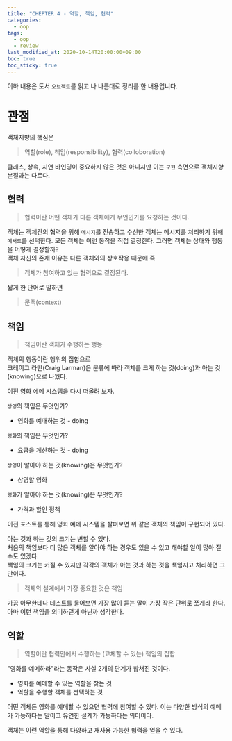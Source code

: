 ```yaml
---
title: "CHEPTER 4 - 역할, 책임, 협력"
categories: 
  - oop
tags:
  - oop
  - review
last_modified_at: 2020-10-14T20:00:00+09:00
toc: true
toc_sticky: true
---
```


이하 내용은 도서 `오브젝트`를 읽고 나 나름대로 정리를 한 내용입니다.  

# 관점

객체지향의 핵심은

> 역할(role), 책임(responsibility), 협력(colloboration)

클래스, 상속, 지연 바인딩이 중요하지 않은 것은 아니지만 이는 `구현` 측면으로 객체지향 본질과는 다르다.


## 협력

> 협력이란 어떤 객체가 다른 객체에게 무언인가를 요청하는 것이다.

객체는 객체간의 협력을 위해 `메시지`를 전송하고 수신한 객체는 메시지를 처리하기 위해 `메서드`를 선택한다. 모든 객체는 이런 동작을 직접 결정한다.
그러면 객체는 상태와 행동을 어떻게 결정할까?  
객체 자신의 존재 이유는 다른 객체와의 상호작용 때문에 즉

> 객체가 참여하고 있는 협력으로 결정된다.

짧게 한 단어로 말하면

> 문맥(context)


## 책임

> 책임이란 객체가 수행하는 행동

객체의 행동이란 행위의 집합으로  
크레이그 라만(Craig Larman)은 분류에 따라 객체를 크게 하는 것(doing)과 아는 것(knowing)으로 나눴다.

이전 영화 예메 시스템을 다시 떠올려 보자.

`상영`의 책임은 무엇인가?
- 영화를 예매하는 것 - doing

`영화`의 책임은 무엇인가?
- 요금을 계산하는 것 - doing

`상영`이 알아야 하는 것(knowing)은 무엇인가?
- 상영할 영화

`영화`가 알아야 하는 것(knowing)은 무엇인가?
- 가격과 할인 정책

이전 포스트를 통해 영화 예메 시스템을 살펴보면 위 같은 객체의 책임이 구현되어 있다. 

아는 것과 하는 것의 크기는 변할 수 있다.  
처음의 책임보다 더 많은 객체를 알아야 하는 경우도 있을 수 있고 해야할 일이 많아 질 수도 있겠다.  
책임의 크기는 커질 수 있지만 각각의 객체가 아는 것과 하는 것을 책임지고 처리하면 그만이다.

> 객체의 설계에서 가장 중요한 것은 책임  

가끔 아무한테나 테스트를 물어보면 가장 많이 듣는 말이 가장 작은 단위로 쪼게라 한다. 아마 이런 책임을 의미하던게 아닌까 생각한다.  


## 역할

> 역할이란 협력안에서 수행하는 (교체할 수 있는) 책임의 집합

"영화를 예메하라"라는 동작은 사실 2개의 단계가 합쳐진 것이다.

- 영화를 예메할 수 있는 역할을 찾는 것
- 역할을 수행할 객체를 선택하는 것

어떤 객체든 영화를 예메할 수 있으면 협력에 참여할 수 있다. 이는 다양한 방식의 예메가 가능하다는 말이고 유연한 설계가 가능하다는 의미이다.

객체는 이런 역할을 통해 다양하고 재사용 가능한 협력을 얻을 수 있다.
